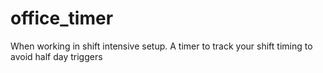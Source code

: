 # office_timer

When working in shift intensive setup. 
A timer to track your shift timing to avoid half day triggers
